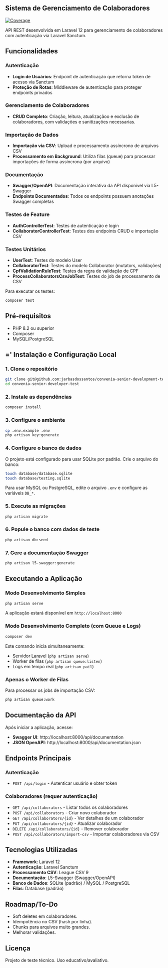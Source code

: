 ## Sistema de Gerenciamento de Colaboradores

[![Coverage](https://codecov.io/gh/jarbasdossantos/convenia-senior-developer-test/branch/main/graph/badge.svg)](https://codecov.io/gh/jarbasdossantos/convenia-senior-developer-test)

API REST desenvolvida em Laravel 12 para gerenciamento de colaboradores com autenticação via Laravel Sanctum.

## Funcionalidades

### Autenticação
- **Login de Usuários**: Endpoint de autenticação que retorna token de acesso via Sanctum
- **Proteção de Rotas**: Middleware de autenticação para proteger endpoints privados

### Gerenciamento de Colaboradores
- **CRUD Completo**: Criação, leitura, atualizaçãoo e exclusão de colaboradores, com validações e sanitizações necessarias.

### Importação de Dados
- **Importação via CSV**: Upload e processamento assíncrono de arquivos CSV
- **Processamento em Background**: Utiliza filas (queue) para processar importações de forma assíncrona (por arquivo)

### Documentação
- **Swagger/OpenAPI**: Documentação interativa da API disponível via L5-Swagger
- **Endpoints Documentados**: Todos os endpoints possuem anotações Swagger completas

### Testes de Feature
- **AuthControllerTest**: Testes de autenticação e login
- **CollaboratorControllerTest**: Testes dos endpoints CRUD e importação CSV

### Testes Unitários
- **UserTest**: Testes do modelo User
- **CollaboratorTest**: Testes do modelo Collaborator (mutators, validações)
- **CpfValidationRuleTest**: Testes da regra de validação de CPF
- **ProcessCollaboratorsCsvJobTest**: Testes do job de processamento de CSV

Para executar os testes:

```bash
composer test
```

## Pré-requisitos

- PHP 8.2 ou superior
- Composer
- MySQL/PostgreSQL

## =' Instalação e Configuração Local

### 1. Clone o repositório

```bash
git clone git@github.com:jarbasdossantos/convenia-senior-development-test.git
cd convenia-senior-developer-test
```

### 2. Instale as dependências

```bash
composer install
```

### 3. Configure o ambiente

```bash
cp .env.example .env
php artisan key:generate
```

### 4. Configure o banco de dados

O projeto está configurado para usar SQLite por padrão. Crie o arquivo do banco:

```bash
touch database/database.sqlite
touch database/testing.sqlite
```

Para usar MySQL ou PostgreSQL, edite o arquivo `.env` e configure as variáveis `DB_*`.

### 5. Execute as migrações

```bash
php artisan migrate
```

### 6. Popule o banco com dados de teste

```bash
php artisan db:seed
```

### 7. Gere a documentação Swagger

```bash
php artisan l5-swagger:generate
```

## Executando a Aplicação

### Modo Desenvolvimento Simples

```bash
php artisan serve
```

A aplicação estará disponível em `http://localhost:8000`

### Modo Desenvolvimento Completo (com Queue e Logs)

```bash
composer dev
```

Este comando inicia simultaneamente:
- Servidor Laravel (`php artisan serve`)
- Worker de filas (`php artisan queue:listen`)
- Logs em tempo real (`php artisan pail`)

### Apenas o Worker de Filas

Para processar os jobs de importação CSV:

```bash
php artisan queue:work
```

## Documentação da API

Após iniciar a aplicação, acesse:

- **Swagger UI**: http://localhost:8000/api/documentation
- **JSON OpenAPI**: http://localhost:8000/api/documentation.json

## Endpoints Principais

### Autenticação
- `POST /api/login` - Autenticar usuário e obter token

### Colaboradores (requer autenticação)
- `GET /api/collaborators` - Listar todos os colaboradores
- `POST /api/collaborators` - Criar novo colaborador
- `GET /api/collaborators/{id}` - Ver detalhes de um colaborador
- `PUT /api/collaborators/{id}` - Atualizar colaborador
- `DELETE /api/collaborators/{id}` - Remover colaborador
- `POST /api/collaborators/import-csv` - Importar colaboradores via CSV

## Tecnologias Utilizadas

- **Framework**: Laravel 12
- **Autenticação**: Laravel Sanctum
- **Processamento CSV**: League CSV 9
- **Documentação**: L5-Swagger (Swagger/OpenAPI)
- **Banco de Dados**: SQLite (padrão) / MySQL / PostgreSQL
- **Filas**: Database (padrão)

## Roadmap/To-Do
- Soft deletes em colaboradores.
- Idempotência no CSV (hash por linha).
- Chunks para arquivos muito grandes.
- Melhorar validações.

## Licença

Projeto de teste técnico. Uso educativo/avaliativo.

